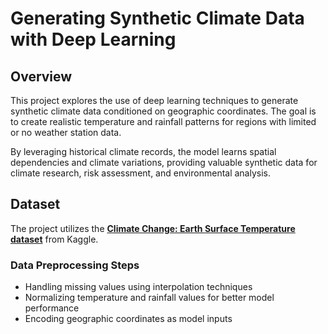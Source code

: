 # Generating Synthetic Climate Data with Deep Learning

## Overview  
This project explores the use of deep learning techniques to generate synthetic climate data conditioned on geographic coordinates. The goal is to create realistic temperature and rainfall patterns for regions with limited or no weather station data. 

By leveraging historical climate records, the model learns spatial dependencies and climate variations, providing valuable synthetic data for climate research, risk assessment, and environmental analysis.

## Dataset   
The project utilizes the **[Climate Change: Earth Surface Temperature dataset](https://www.kaggle.com/datasets/berkeleyearth/climate-change-earth-surface-temperature-data)** from Kaggle. 
﻿ 
### Data Preprocessing Steps   
- Handling missing values using interpolation techniques   
- Normalizing temperature and rainfall values for better model performance   
- Encoding geographic coordinates as model inputs  
